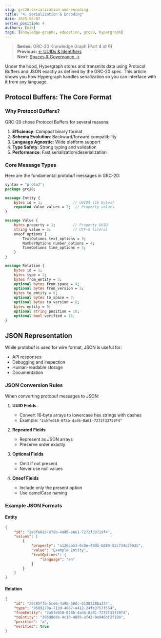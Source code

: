 ```yaml
---
slug: grc20-serialization-and-encoding
title: "4. Serialization & Encoding"
date: 2025-06-07
series_position: 4
authors: [nik]
tags: [knowledge-graphs, education, grc20, hypergraph]
---
```


> **Series:** GRC-20 Knowledge Graph (Part 4 of 6)  
> **Previous:** [← UUIDs & Identifiers](/blog/grc20-uuids-and-identifiers)  
> **Next:** [Spaces & Governance →](/blog/grc20-spaces-and-governance)

Under the hood, Hypergraph stores and transmits data using Protocol Buffers and JSON exactly as defined by the GRC-20 spec. This article shows you how Hypergraph handles serialization so you can interface with it from any language.

<!-- truncate -->

## Protocol Buffers: The Core Format

### Why Protocol Buffers?

GRC-20 chose Protocol Buffers for several reasons:

1. **Efficiency**: Compact binary format
2. **Schema Evolution**: Backward/forward compatibility
3. **Language Agnostic**: Wide platform support
4. **Type Safety**: Strong typing and validation
5. **Performance**: Fast serialization/deserialization

### Core Message Types

Here are the fundamental protobuf messages in GRC-20:

```proto
syntax = "proto3";
package grc20;

message Entity {
    bytes id = 1;              // UUID4 (16 bytes)
    repeated Value values = 2;  // Property values
}

message Value {
    bytes property = 1;        // Property UUID
    string value = 2;          // UTF-8 literal
    oneof options {
        TextOptions text_options = 3;
        NumberOptions number_options = 4;
        TimeOptions time_options = 5;
    }
}

message Relation {
    bytes id = 1;
    bytes type = 2;
    bytes from_entity = 3;
    optional bytes from_space = 4;
    optional bytes from_version = 5;
    bytes to_entity = 6;
    optional bytes to_space = 7;
    optional bytes to_version = 8;
    bytes entity = 9;
    optional string position = 10;
    optional bool verified = 11;
}
```

## JSON Representation

While protobuf is used for wire format, JSON is useful for:
- API responses
- Debugging and inspection
- Human-readable storage
- Documentation

### JSON Conversion Rules

When converting protobuf messages to JSON:

1. **UUID Fields**
   - Convert 16-byte arrays to lowercase hex strings with dashes
   - Example: `"2a5fe010-078b-4ad6-8a61-7272f33729f4"`

2. **Repeated Fields**
   - Represent as JSON arrays
   - Preserve order exactly

3. **Optional Fields**
   - Omit if not present
   - Never use null values

4. **Oneof Fields**
   - Include only the present option
   - Use camelCase naming

### Example JSON Formats

#### Entity

```json
{
    "id": "2a5fe010-078b-4ad6-8a61-7272f33729f4",
    "values": [
        {
            "property": "a126ca53-0c8e-48d5-b888-82c734c38935",
            "value": "Example Entity",
            "textOptions": {
                "language": "en"
            }
        }
    ]
}
```

#### Relation

```json
{
    "id": "29785ffb-5ce6-4a9b-b0dc-b138328ba334",
    "type": "0509279a-713d-4667-a412-24fe3757f554",
    "fromEntity": "2a5fe010-078b-4ad6-8a61-7272f33729f4",
    "toEntity": "386d9dde-4c10-4099-af42-0e946bf2f199",
    "position": "a",
    "verified": true
}
```